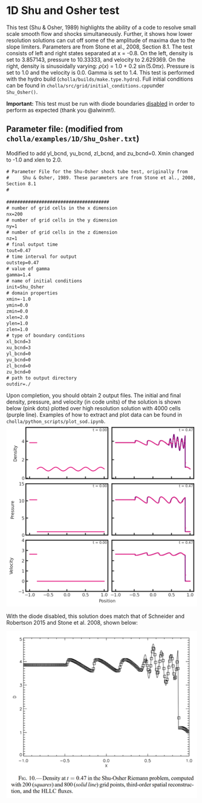 # 1D Shu and Osher test
This test (Shu & Osher, 1989) highlights the ability of a code to resolve small scale smooth flow and shocks simultaneously. Further, it shows how lower resolution solutions can cut off some of the amplitude of maxima due to the slope limiters. Parameters are from Stone et al., 2008, Section 8.1. The test consists of left and right states separated at x = -0.8. On the left, density is set to 3.857143, pressure to 10.33333, and velocity to 2.629369. On the right, density is sinusoidally varying: $\rho(x)$ =  1.0 + 0.2 $\sin(5.0\pi x)$. Pressure is set to 1.0 and the velocity is 0.0. Gamma is set to 1.4. This test is performed with the hydro build (`cholla/builds/make.type.hydro`). Full initial conditions can be found in `cholla/src/grid/initial_conditions.cpp`under `Shu_Osher()`.  

**Important:** This test must be run with diode boundaries [disabled](https://github.com/alwinm/cholla/tree/main-diode) in order to perform as expected (thank you @alwinm!).  

## Parameter file: (**modified** from `cholla/examples/1D/Shu_Osher.txt`)
Modified to add yl_bcnd, yu_bcnd, zl_bcnd, and zu_bcnd=0. Xmin changed to -1.0 and xlen to 2.0.
```
# Parameter File for the Shu-Osher shock tube test, originally from
#     Shu & Osher, 1989. These parameters are from Stone et al., 2008, Section 8.1
#

######################################
# number of grid cells in the x dimension
nx=200
# number of grid cells in the y dimension
ny=1
# number of grid cells in the z dimension
nz=1
# final output time
tout=0.47
# time interval for output
outstep=0.47
# value of gamma
gamma=1.4
# name of initial conditions
init=Shu_Osher
# domain properties
xmin=-1.0
ymin=0.0
zmin=0.0
xlen=2.0
ylen=1.0
zlen=1.0
# type of boundary conditions
xl_bcnd=3
xu_bcnd=3
yl_bcnd=0
yu_bcnd=0
zl_bcnd=0
zu_bcnd=0
# path to output directory
outdir=./
```
Upon completion, you should obtain 2 output files. The initial and final density, pressure, and velocity (in code units) of the solution is shown below (pink dots) plotted over high resolution solution with 4000 cells (purple line). Examples of how to extract and plot data can be found in `cholla/python_scripts/plot_sod.ipynb`.  
<img src="./images/1d_shu-osher_6panel_density_pressure.png" alt="Three rows of two scatter plots side by side. The first row shows density vs x position, with the leftmost plot showing the initial and the rightmost the final. The second and third rows are the same for pressure and velocity, respectively. The first column is plotted with pink dots while the second has pink dots plotted over a purple line. In all cases, the pink dots follow the shape of the purple line. In the upper right hand corner is the text 't= 0.00' for all the plots in the first column and 't= 0.47'for all the plots in the second column. The initial density plot (row 1 column 1) has a value of 3.857143 for x <-.8 and a sine wave of 1 + .2sin(5.0*pi*x) for all other x. The final density plot has a constant value of 3.857143 from x = 0 to x = -0.5 and a slanted, slightly irregular wave until x = .45. This wave oscillates between 4 and 3.5 and is leaning to the left. At x = .45, the wave begins to break down and become more erratic, lastly dropping to a value of around 1 for x = .8-1.0. For the pressure plots (row 2), the initial plot has a value of 10.33333 for x <-.8 and 1 otherwise. The final plot is similar to the final density plot, with an initial value of 10.33333 from x = 0 to x = -0.5 and a slanted wave following. The wave oscillates between 11 and 9 and does not break down until x = 0.8, where it drops to a constant value of 1 for the remaining x values. The initial velocity plot shows a value of 2.629369 for x < -0.8 and 0 elsewhere. The final velocity plot looks similar to the final pressure and density, with a constant value pf 2.629369 until x = -0.5, followed by a slanted wave. However, this wave slants right instead of left and oscillates between 2.5 and 3. The wave breaks down at x = 0.8, dropping to a value of zero. " width="1200" />   

With the diode disabled, this solution does match that of Schneider and Robertson 2015 and Stone et al. 2008, shown below:

<img src="./images/stone2008shu-osher.png" width="600" />   
